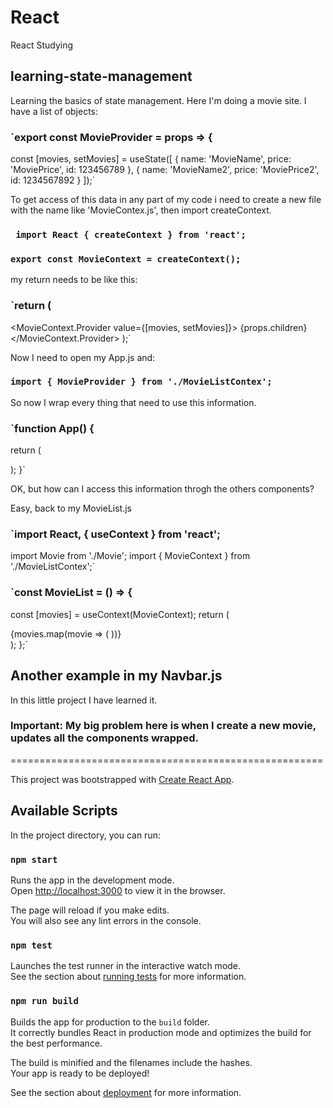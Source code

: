 # React
React Studying

## learning-state-management
Learning the basics of state management. Here I'm doing a movie site. I have a list of objects:

### `export const MovieProvider = props => {
  const [movies, setMovies] = useState([
{
  name: 'MovieName',
  price: 'MoviePrice',
  id: 123456789
},
{
  name: 'MovieName2',
  price: 'MoviePrice2',
  id: 1234567892
}
]);`

To get access of this data in any part of my code i need to create a new file with the name like 'MovieContex.js', then import createContext.

### ` import React { createContext } from 'react';`

### `export const MovieContext = createContext();`

my return needs to be like this:
### `return (
<MovieContext.Provider value={[movies, setMovies]}>
  {props.children}
</MovieContext.Provider>
);`


Now I need to open my App.js and:
### `import { MovieProvider } from './MovieListContex';`

So now I wrap every thing that need to use this information.
### `function App() {
  return (
    <MovieProvider>
      <div className='App'>
        <Navbar />
        <MovieList />
      </div>
    </MovieProvider>
  );
}`

OK, but how can I access this information throgh the others components?

Easy, back to my MovieList.js
### `import React, { useContext } from 'react';
import Movie from './Movie';
import { MovieContext } from './MovieListContex';`

### `const MovieList = () => {
  const [movies] = useContext(MovieContext);
  return (
    <div>
      {movies.map(movie => (
        <Movie name={movie.name} price={movie.price} key={movie.id} />
      ))}
    </div>
  );
};`

## Another example in my Navbar.js

In this little project I have learned it.

### Important: My big problem here is when I create a new movie, updates all the components wrapped.

======================================================

This project was bootstrapped with [Create React App](https://github.com/facebook/create-react-app).

## Available Scripts

In the project directory, you can run:

### `npm start`

Runs the app in the development mode.<br>
Open [http://localhost:3000](http://localhost:3000) to view it in the browser.

The page will reload if you make edits.<br>
You will also see any lint errors in the console.

### `npm test`

Launches the test runner in the interactive watch mode.<br>
See the section about [running tests](https://facebook.github.io/create-react-app/docs/running-tests) for more information.

### `npm run build`

Builds the app for production to the `build` folder.<br>
It correctly bundles React in production mode and optimizes the build for the best performance.

The build is minified and the filenames include the hashes.<br>
Your app is ready to be deployed!

See the section about [deployment](https://facebook.github.io/create-react-app/docs/deployment) for more information.